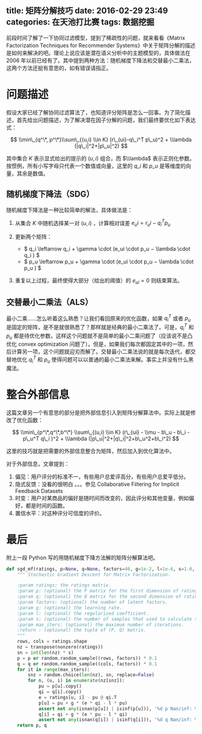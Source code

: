 title: 矩阵分解技巧
date: 2016-02-29 23:49
categories: 在天池打比赛
tags: 数据挖掘
---

前段时间了解了一下协同过滤模型，提到了稀疏性的问题，就来看看《Matrix Factorization Techniques for Recommender Systems》中关于矩阵分解的描述是如何来解决的吧。理论上说应该是潜在语义分析中的主题模型的，具体做法在 2006 年以前已经有了。其中提到两种方法：随机梯度下降法和交替最小二乘法，这两个方法还挺有意思的，如有错误请指正。

# 问题描述

假设大家已经了解协同过滤算法了，也知道评分矩阵是怎么一回事。为了简化描述，首先给出问题描述，为了解决潜在因子分解的问题，我们最终要优化如下表达式：

$$ \\min\_{q^\*, p^\*}\\sum\_{(u,i) \\in K} (r\_{ui}-q\_i^T p\_u)^2 + \\lambda (|q\_i|^2+|p\_u|^2) $$

其中集合 $K$ 表示显式给出的提示的 $(u,i)$ 组合，而 $\\lambda$ 表示正则化参数。
按惯例，所有小写字母只代表一个数值或向量，这里的 $q\_i$  和 $p\_u$  是等维度的向量，其余是数值。

## 随机梯度下降法（SDG）

随机梯度下降法是一种比较简单的解法，具体做法是：

1. 从集合 $K$ 中随机选择某一对 $(u, i)$ ，计算相对误差 $e_ui=r_ui−q_i^T p_u$
2. 更新两个矩阵：
    * $ q_i \\leftarrow q_i + \\gamma \\cdot (e_ui \\cdot p_u − \\lambda \\cdot q_i ) $
    * $ p_u \\leftarrow p_u + \\gamma \\cdot (e_ui \\cdot p_u − \\lambda \\cdot p_u ) $

3. 重复以上过程，最终使得大部分（给出的阈值）的 $e_{ui}=0$ 则结束算法。

## 交替最小二乘法（ALS）

最小二乘……怎么听着这么熟悉？让我们看回原来的优化函数，如果 $q_i^T$  或者 $p_u$  是固定的矩阵，是不是就很熟悉了？那样就是经典的最小二乘法了。可是，$q_i^T$ 和 $p_u$ 都是待优化参数，这样这个问题就不是简单的最小二乘问题了（应该说不是凸优化 convex optimization 问题了）。但是，如果我们每次都固定其中的一项，然后计算另一项，这个问题就迎刃而解了。交替最小二乘法说的就是每次迭代，都交替地优化 $q_i^T$ 和 $p_u$ 使得问题可以以普通的最小二乘法来解。事实上并没有什么黑魔法。

# 整合外部信息

这篇文章另一个有意思的部分是把外部信息引入到矩阵分解算法中。实际上就是修改了优化函数：

$$ \\min\_{p^\*,q^\*,b^\*} \\sum\_{(u,i) \\in K} (r\_{ui} - \\mu - b\_u - b\_i - p\_u^T q\_i )^2 + \\lambda (|p\_u|^2+|q\_i|^2+b\_u^2+b\_i^2) $$

这里的技巧就是把需要的外部信息整合为矩阵，然后加入到优化算法中。

对于外部信息，文章提到：

1. 偏见：用户评分的标准不一，有些用户总爱评高分，有些用户总爱平低分。
2. 隐式反馈：没看的很明白 。。。参见 Collaborative Filtering for Implicit Feedback Datasets
3. 时变：用户对某商品的偏好是随时间而改变的，因此评分和其他变量，例如偏好，都是时间的函数。
4. 置信水平：对这种评分可信度的评价。

# 最后

附上一段 Python 写的用随机梯度下降方法解的矩阵分解算法吧。

```python
def sgd_mf(ratings, p=None, q=None, factors=40, g=1e-2, l=1e-6, s=1.0, max_iters=100):
    """ Stochastic Gradient Descent for Matrix Factorization.

    :param ratings: the ratings matrix.
    :param p: (optional) the P matrix for the first dimension of ratings matrix.
    :param q: (optional) the Q matrix for the second dimension of ratings matrix.
    :param factors: (optional) the number of latent factors.
    :param g: (optional) the learning rate.
    :param l: (optional) the regularized coefficient.
    :param s: (optional) the number of samples that used to calculate the matrix.
    :param max_iters: (optional) the maximum number of iterations.
    :return : (optional) the tuple of (P, Q) matrix.
    """
    rows, cols = ratings.shape
    nz = transpose(nonzero(ratings))
    sn = int(len(nz) * s)
    p = p or random.random_sample((rows, factors)) * 0.1
    q = q or random.random_sample((cols, factors)) * 0.1
    for it in range(max_iters):
        snz = random.choice(len(nz), sn, replace=False)
        for n, (u, i) in enumerate(nz[snz]):
            pu = p[u].copy()
            qi = q[i].copy()
            e = ratings[u, i] - pu @ qi.T
            p[u] = pu + g * (e * qi - l * pu)
            assert not any(isnan(p[u]) | isinf(p[u])), '%d p Nan/inf: %d %d %d %f' % (n, e, u, i, pu @ qi.T)
            q[i] = qi + g * (e * pu - l * qi)
            assert not any(isnan(q[i]) | isinf(q[i])), '%d q Nan/inf: %d %d %d %f' % (n, e, u, i, pu @ qi.T)
    return p, q
```
